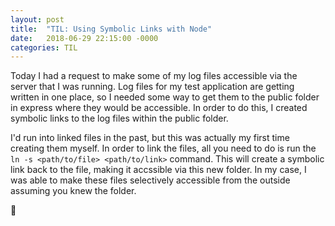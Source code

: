 ```yaml
---
layout: post
title:  "TIL: Using Symbolic Links with Node"
date:   2018-06-29 22:15:00 -0000
categories: TIL
---
```

Today I had a request to make some of my log files accessible via the server that I was running. Log files for my test application are getting written in one place, so I needed some way to get them to the public folder in express where they would be accessible. In order to do this, I created symbolic links to the log files within the public folder.

I'd run into linked files in the past, but this was actually my first time creating them myself. In order to link the files, all you need to do is run the `ln -s <path/to/file> <path/to/link>` command. This will create a symbolic link back to the file, making it accssible via this new folder. In my case, I was able to make these files selectively accessible from the outside assuming you knew the folder.

💚